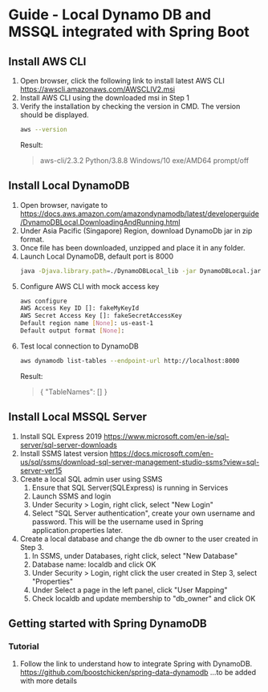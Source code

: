 # Guide - Local Dynamo DB and MSSQL integrated with Spring Boot
## Install AWS CLI
1. Open browser, click the following link to install latest AWS CLI 
    https://awscli.amazonaws.com/AWSCLIV2.msi
2. Install AWS CLI using the downloaded msi in Step 1
3. Verify the installation by checking the version in CMD. The version should be displayed.
    ```sh
    aws --version
    ```
    Result:
    > aws-cli/2.3.2 Python/3.8.8 Windows/10 exe/AMD64 prompt/off
## Install Local DynamoDB 
1. Open browser, navigate to https://docs.aws.amazon.com/amazondynamodb/latest/developerguide/DynamoDBLocal.DownloadingAndRunning.html
2. Under Asia Pacific (Singapore) Region, download DynamoDb jar in zip format.
3. Once file has been downloaded, unzipped and place it in any folder.
4. Launch Local DynamoDB, default port is 8000
    ```sh
    java -Djava.library.path=./DynamoDBLocal_lib -jar DynamoDBLocal.jar -sharedDb
    ```
5. Configure AWS CLI with mock access key 
    ```sh
    aws configure
    AWS Access Key ID []: fakeMyKeyId
    AWS Secret Access Key []: fakeSecretAccessKey
    Default region name [None]: us-east-1
    Default output format [None]:
    ```
6. Test local connection to DynamoDB
    ```sh
    aws dynamodb list-tables --endpoint-url http://localhost:8000
    ```
    Result:
    > {
    "TableNames": []
    }
    
## Install Local MSSQL Server
1. Install SQL Express 2019
https://www.microsoft.com/en-ie/sql-server/sql-server-downloads
2. Install SSMS latest version
https://docs.microsoft.com/en-us/sql/ssms/download-sql-server-management-studio-ssms?view=sql-server-ver15
3. Create a local SQL admin user using SSMS
    1. Ensure that SQL Server(SQLExpress) is running in Services
    2. Launch SSMS and login
    3. Under Security > Login, right click, select "New Login"
    4. Select "SQL Server authentication", create your own username and password. This will be the username used in Spring application.properties later.
4. Create a local database and change the db owner to the user created in Step 3.
    1. In SSMS, under Databases, right click, select "New Database"
    2. Database name: localdb and click OK
    3. Under Security > Login, right click the user created in Step 3, select "Properties"
    4. Under Select a page in the left panel, click "User Mapping"
    5. Check localdb and update membership to "db_owner" and click OK


## Getting started with Spring DynamoDB

### Tutorial
1. Follow the link to understand how to integrate Spring with DynamoDB. https://github.com/boostchicken/spring-data-dynamodb
...to be added with more details
